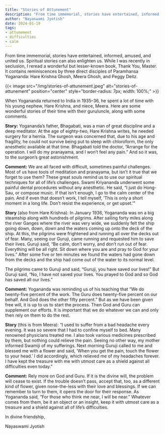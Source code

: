 ```yaml
---
title: "Stories of Attunement"
description: "From time immemorial, stories have entertained, informed, amused, and united us. Spiritual stories can also enlighten us. While I was recently in seclusion, I reread a wonderful but lesser-known book, Thank You, Master. It contains reminiscences by three direct disciples of Paramhansa Yogananda: Hare Krishna Ghosh, Meera Ghosh, and Peggy Deitz."
author: "Nayaswami Jyotish"
date: 2024-01-19
tags:
- attunement
- difficulties
- calm
---
```


From time immemorial, stories have entertained, informed, amused, and united us. Spiritual stories can also enlighten us. While I was recently in seclusion, I reread a wonderful but lesser-known book, Thank You, Master. It contains reminiscences by three direct disciples of Paramhansa Yogananda: Hare Krishna Ghosh, Meera Ghosh, and Peggy Deitz.

{{< image src="/img/stories-of-attunement.jpeg" alt="stories-of-attunement" position="center" style="border-radius: 7px; width: 100%;" >}}

When Yogananda returned to India in 1935–36, he spent a lot of time with his young nephew, Hare Krishna, and niece, Meera. Here are some wonderful stories of their time with their guru/uncle, along with some comments.

**Story:** Yogananda’s father, Bhagabati, was a man of great discipline and a deep meditator. At the age of eighty-two, Hare Krishna writes, he needed surgery for a hernia. The surgeon was concerned that, due to his age and fragility, he could not survive being put to sleep with chloroform, the only anesthetic available at that time. Bhagabati told the doctor, “Arrange for the operation. I will do my pranayama, and I won’t feel any pain.” And so it was, to the surgeon’s great astonishment.

**Comment:** We are all faced with difficult, sometimes painful challenges. Most of us have tools of meditation and pranayama, but isn’t it true that we forget to use them? These great souls remind us to use our spiritual techniques for all of life’s challenges. Swami Kriyananda underwent some painful dental procedures without any anesthetic. He said, “I just do Hong-Sau, or compose music. If that isn’t enough, I go to the calm center of the pain. And if even that doesn’t work, I tell myself, ‘This is only a short moment in a long life. Don’t resist the experience, or get upset.’”

**Story** (also from Hare Krishna): In January 1936, Yogananda was on a big steamship along with hundreds of pilgrims. After sailing forty miles along the river Ganges where the river was very wide, we suddenly felt the ship going down, down, down and the waters coming up onto the deck of the ship. At this, the pilgrims were frightened and running all over the decks out of fear. Many, seeing our Guruji, came running and requested him to save their lives. Guruji said, “Be calm, don’t worry, and don’t run out of fear. Everything will be all right. Sit down where you are and pray to God for your lives.” After some five or ten minutes we found the waters had gone down from the decks and the ship had come out of the water to its normal level.

The pilgrims came to Guruji and said, “Guruji, you have saved our lives!” But Guruji said, “No, I have not saved your lives. You prayed to God and so God has saved all our lives.”

**Comment:** Yogananda was reminding us of his teaching that “We do twenty-five percent of the work. The Guru does twenty-five percent on our behalf. And God does the other fifty percent.” But as we have been given free will, it is up to us to start the process. Then God and Guru can supplement our efforts. It is important that we do whatever we can and only then rely on them to do the rest.

**Story** (this is from Meera): “I used to suffer from a bad headache every evening. It was so severe that I had to confine myself to bed. Many renowned physicians treated me. I also took various medicines prescribed by them, but nothing could relieve the pain. Seeing no other way, my mother informed Swamiji of my sufferings. Next morning Guruji called to me and blessed me with a flower and said, ‘When you get the pain, touch the flower to your head.’ I did accordingly, which relieved me of my headaches forever. I have kept the treasure with me with utmost care as a shield against all difficulties even today.”

**Comment:** Rely more on God and Guru. If it is the divine will, the problem will cease to exist. If the trouble doesn’t pass, accept that, too, as a different kind of flower, given none-the-less with their love and blessings. If we can remember to turn to them, it opens the door for their response. As Yogananda said, “For those who think me near, I will be near.” Whatever comes from them, be it an object or an insight, keep it with utmost care as a treasure and a shield against all of life’s difficulties.

In divine friendship,

Nayaswami Jyotish
